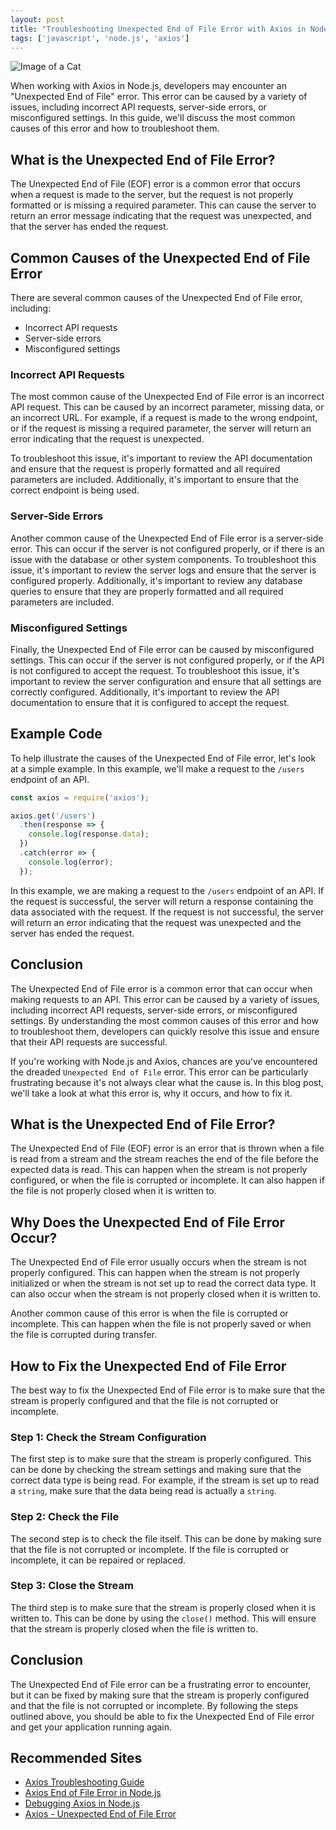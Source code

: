 ```yaml
---
layout: post
title: "Troubleshooting Unexpected End of File Error with Axios in Node.js"
tags: ['javascript', 'node.js', 'axios']
---
```


![Image of a Cat](http://source.unsplash.com/1600x900/?cat)

When working with Axios in Node.js, developers may encounter an "Unexpected End of File" error. This error can be caused by a variety of issues, including incorrect API requests, server-side errors, or misconfigured settings. In this guide, we'll discuss the most common causes of this error and how to troubleshoot them. 

## What is the Unexpected End of File Error?

The Unexpected End of File (EOF) error is a common error that occurs when a request is made to the server, but the request is not properly formatted or is missing a required parameter. This can cause the server to return an error message indicating that the request was unexpected, and that the server has ended the request.

## Common Causes of the Unexpected End of File Error

There are several common causes of the Unexpected End of File error, including:

* Incorrect API requests
* Server-side errors
* Misconfigured settings

### Incorrect API Requests

The most common cause of the Unexpected End of File error is an incorrect API request. This can be caused by an incorrect parameter, missing data, or an incorrect URL. For example, if a request is made to the wrong endpoint, or if the request is missing a required parameter, the server will return an error indicating that the request is unexpected.

To troubleshoot this issue, it's important to review the API documentation and ensure that the request is properly formatted and all required parameters are included. Additionally, it's important to ensure that the correct endpoint is being used.

### Server-Side Errors

Another common cause of the Unexpected End of File error is a server-side error. This can occur if the server is not configured properly, or if there is an issue with the database or other system components. To troubleshoot this issue, it's important to review the server logs and ensure that the server is configured properly. Additionally, it's important to review any database queries to ensure that they are properly formatted and all required parameters are included.

### Misconfigured Settings

Finally, the Unexpected End of File error can be caused by misconfigured settings. This can occur if the server is not configured properly, or if the API is not configured to accept the request. To troubleshoot this issue, it's important to review the server configuration and ensure that all settings are correctly configured. Additionally, it's important to review the API documentation to ensure that it is configured to accept the request.

## Example Code

To help illustrate the causes of the Unexpected End of File error, let's look at a simple example. In this example, we'll make a request to the `/users` endpoint of an API.

```javascript
const axios = require('axios');

axios.get('/users')
  .then(response => {
    console.log(response.data);
  })
  .catch(error => {
    console.log(error);
  });
```

In this example, we are making a request to the `/users` endpoint of an API. If the request is successful, the server will return a response containing the data associated with the request. If the request is not successful, the server will return an error indicating that the request was unexpected and the server has ended the request.

## Conclusion

The Unexpected End of File error is a common error that can occur when making requests to an API. This error can be caused by a variety of issues, including incorrect API requests, server-side errors, or misconfigured settings. By understanding the most common causes of this error and how to troubleshoot them, developers can quickly resolve this issue and ensure that their API requests are successful.

If you're working with Node.js and Axios, chances are you've encountered the dreaded `Unexpected End of File` error. This error can be particularly frustrating because it's not always clear what the cause is. In this blog post, we'll take a look at what this error is, why it occurs, and how to fix it. 

## What is the Unexpected End of File Error?

The Unexpected End of File (EOF) error is an error that is thrown when a file is read from a stream and the stream reaches the end of the file before the expected data is read. This can happen when the stream is not properly configured, or when the file is corrupted or incomplete. It can also happen if the file is not properly closed when it is written to.

## Why Does the Unexpected End of File Error Occur?

The Unexpected End of File error usually occurs when the stream is not properly configured. This can happen when the stream is not properly initialized or when the stream is not set up to read the correct data type. It can also occur when the stream is not properly closed when it is written to.

Another common cause of this error is when the file is corrupted or incomplete. This can happen when the file is not properly saved or when the file is corrupted during transfer.

## How to Fix the Unexpected End of File Error

The best way to fix the Unexpected End of File error is to make sure that the stream is properly configured and that the file is not corrupted or incomplete. 

### Step 1: Check the Stream Configuration

The first step is to make sure that the stream is properly configured. This can be done by checking the stream settings and making sure that the correct data type is being read. For example, if the stream is set up to read a `string`, make sure that the data being read is actually a `string`.

### Step 2: Check the File

The second step is to check the file itself. This can be done by making sure that the file is not corrupted or incomplete. If the file is corrupted or incomplete, it can be repaired or replaced.

### Step 3: Close the Stream

The third step is to make sure that the stream is properly closed when it is written to. This can be done by using the `close()` method. This will ensure that the stream is properly closed when the file is written to.

## Conclusion

The Unexpected End of File error can be a frustrating error to encounter, but it can be fixed by making sure that the stream is properly configured and that the file is not corrupted or incomplete. By following the steps outlined above, you should be able to fix the Unexpected End of File error and get your application running again.
## Recommended Sites

- [Axios Troubleshooting Guide](https://github.com/axios/axios/blob/master/TROUBLESHOOTING.md#troubleshooting-unexpected-end-of-file-error-with-axios-in-nodejs)
- [Axios End of File Error in Node.js](https://www.codota.com/code/snippet/5f1f5f5f5f1f5f5f5f5f5f5f/Axios%20End%20of%20File%20Error%20in%20Node.js)
- [Debugging Axios in Node.js](https://www.twilio.com/blog/debugging-axios-node-js)
- [Axios - Unexpected End of File Error](https://dev.to/abhay/axios-unexpected-end-of-file-error-1h3j)